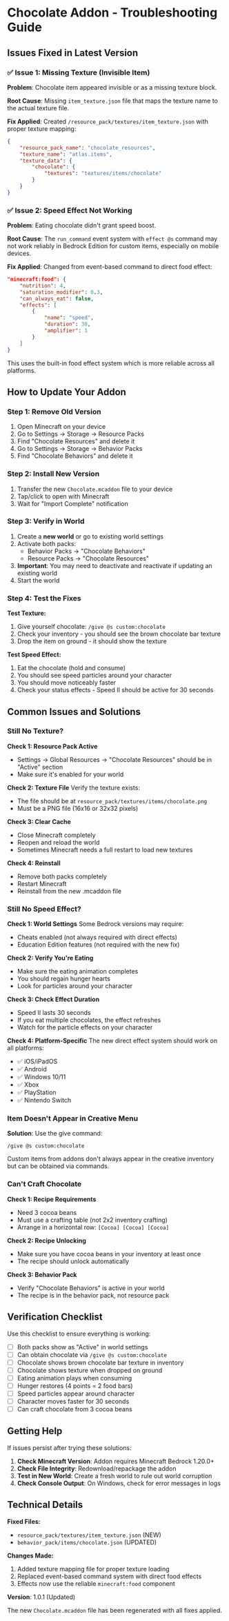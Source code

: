 # Chocolate Addon - Troubleshooting Guide

## Issues Fixed in Latest Version

### ✅ Issue 1: Missing Texture (Invisible Item)
**Problem**: Chocolate item appeared invisible or as a missing texture block.

**Root Cause**: Missing `item_texture.json` file that maps the texture name to the actual texture file.

**Fix Applied**: Created `/resource_pack/textures/item_texture.json` with proper texture mapping:
```json
{
    "resource_pack_name": "chocolate_resources",
    "texture_name": "atlas.items",
    "texture_data": {
        "chocolate": {
            "textures": "textures/items/chocolate"
        }
    }
}
```

### ✅ Issue 2: Speed Effect Not Working
**Problem**: Eating chocolate didn't grant speed boost.

**Root Cause**: The `run_command` event system with `effect @s` command may not work reliably in Bedrock Edition for custom items, especially on mobile devices.

**Fix Applied**: Changed from event-based command to direct food effect:
```json
"minecraft:food": {
    "nutrition": 4,
    "saturation_modifier": 0.3,
    "can_always_eat": false,
    "effects": [
        {
            "name": "speed",
            "duration": 30,
            "amplifier": 1
        }
    ]
}
```

This uses the built-in food effect system which is more reliable across all platforms.

## How to Update Your Addon

### Step 1: Remove Old Version
1. Open Minecraft on your device
2. Go to Settings → Storage → Resource Packs
3. Find "Chocolate Resources" and delete it
4. Go to Settings → Storage → Behavior Packs
5. Find "Chocolate Behaviors" and delete it

### Step 2: Install New Version
1. Transfer the new `Chocolate.mcaddon` file to your device
2. Tap/click to open with Minecraft
3. Wait for "Import Complete" notification

### Step 3: Verify in World
1. Create a **new world** or go to existing world settings
2. Activate both packs:
   - Behavior Packs → "Chocolate Behaviors"
   - Resource Packs → "Chocolate Resources"
3. **Important**: You may need to deactivate and reactivate if updating an existing world
4. Start the world

### Step 4: Test the Fixes

**Test Texture:**
1. Give yourself chocolate: `/give @s custom:chocolate`
2. Check your inventory - you should see the brown chocolate bar texture
3. Drop the item on ground - it should show the texture

**Test Speed Effect:**
1. Eat the chocolate (hold and consume)
2. You should see speed particles around your character
3. You should move noticeably faster
4. Check your status effects - Speed II should be active for 30 seconds

## Common Issues and Solutions

### Still No Texture?

**Check 1: Resource Pack Active**
- Settings → Global Resources → "Chocolate Resources" should be in "Active" section
- Make sure it's enabled for your world

**Check 2: Texture File**
Verify the texture exists:
- The file should be at `resource_pack/textures/items/chocolate.png`
- Must be a PNG file (16x16 or 32x32 pixels)

**Check 3: Clear Cache**
- Close Minecraft completely
- Reopen and reload the world
- Sometimes Minecraft needs a full restart to load new textures

**Check 4: Reinstall**
- Remove both packs completely
- Restart Minecraft
- Reinstall from the new .mcaddon file

### Still No Speed Effect?

**Check 1: World Settings**
Some Bedrock versions may require:
- Cheats enabled (not always required with direct effects)
- Education Edition features (not required with the new fix)

**Check 2: Verify You're Eating**
- Make sure the eating animation completes
- You should regain hunger hearts
- Look for particles around your character

**Check 3: Check Effect Duration**
- Speed II lasts 30 seconds
- If you eat multiple chocolates, the effect refreshes
- Watch for the particle effects on your character

**Check 4: Platform-Specific**
The new direct effect system should work on all platforms:
- ✅ iOS/iPadOS
- ✅ Android
- ✅ Windows 10/11
- ✅ Xbox
- ✅ PlayStation
- ✅ Nintendo Switch

### Item Doesn't Appear in Creative Menu

**Solution**: Use the give command:
```
/give @s custom:chocolate
```

Custom items from addons don't always appear in the creative inventory but can be obtained via commands.

### Can't Craft Chocolate

**Check 1: Recipe Requirements**
- Need 3 cocoa beans
- Must use a crafting table (not 2x2 inventory crafting)
- Arrange in a horizontal row: `[Cocoa] [Cocoa] [Cocoa]`

**Check 2: Recipe Unlocking**
- Make sure you have cocoa beans in your inventory at least once
- The recipe should unlock automatically

**Check 3: Behavior Pack**
- Verify "Chocolate Behaviors" is active in your world
- The recipe is in the behavior pack, not resource pack

## Verification Checklist

Use this checklist to ensure everything is working:

- [ ] Both packs show as "Active" in world settings
- [ ] Can obtain chocolate via `/give @s custom:chocolate`
- [ ] Chocolate shows brown chocolate bar texture in inventory
- [ ] Chocolate shows texture when dropped on ground
- [ ] Eating animation plays when consuming
- [ ] Hunger restores (4 points = 2 food bars)
- [ ] Speed particles appear around character
- [ ] Character moves faster for 30 seconds
- [ ] Can craft chocolate from 3 cocoa beans

## Getting Help

If issues persist after trying these solutions:

1. **Check Minecraft Version**: Addon requires Minecraft Bedrock 1.20.0+
2. **Check File Integrity**: Redownload/repackage the addon
3. **Test in New World**: Create a fresh world to rule out world corruption
4. **Check Console Output**: On Windows, check for error messages in logs

## Technical Details

**Fixed Files:**
- `resource_pack/textures/item_texture.json` (NEW)
- `behavior_pack/items/chocolate.json` (UPDATED)

**Changes Made:**
1. Added texture mapping file for proper texture loading
2. Replaced event-based command system with direct food effects
3. Effects now use the reliable `minecraft:food` component

**Version**: 1.0.1 (Updated)

The new `Chocolate.mcaddon` file has been regenerated with all fixes applied.
